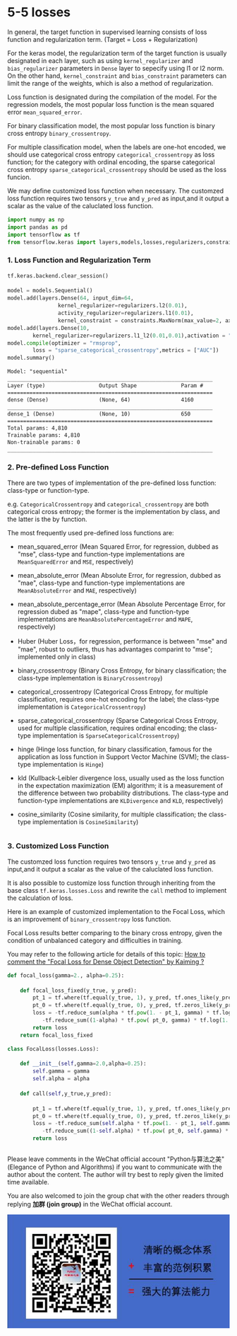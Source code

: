 # 5-5 losses

In general, the target function in supervised learning consists of loss function and regularization term. (Target = Loss + Regularization)

For the keras model, the regularization term of the target function is usually designated in each layer, such as using `kernel_regularizer` and `bias_regularizer` parameters in `Dense` layer to sepecify using l1 or l2 norm. On the other hand, `kernel_constraint` and `bias_constraint` parameters can limit the range of the weights, which is also a method of regularization.

Loss function is designated during the compilation of the model. For the regression models, the most popular loss function is the mean squared error `mean_squared_error`.

For binary classification model, the most popular loss function is binary cross entropy `binary_crossentropy`.

For multiple classification model, when the labels are one-hot encoded, we should use categorical cross entropy `categorical_crossentropy` as loss function; for the category with ordinal encoding, the sparse categorical cross entropy `sparse_categorical_crossentropy` should be used as the loss funcion.

We may define customized loss function when necessary. The customzed loss function requires two tensors `y_true` and `y_pred` as input,and it output a scalar as the value of the caluclated loss function.


```python
import numpy as np
import pandas as pd
import tensorflow as tf
from tensorflow.keras import layers,models,losses,regularizers,constraints
```

### 1. Loss Function and Regularization Term

```python
tf.keras.backend.clear_session()

model = models.Sequential()
model.add(layers.Dense(64, input_dim=64,
                kernel_regularizer=regularizers.l2(0.01), 
                activity_regularizer=regularizers.l1(0.01),
                kernel_constraint = constraints.MaxNorm(max_value=2, axis=0))) 
model.add(layers.Dense(10,
        kernel_regularizer=regularizers.l1_l2(0.01,0.01),activation = "sigmoid"))
model.compile(optimizer = "rmsprop",
        loss = "sparse_categorical_crossentropy",metrics = ["AUC"])
model.summary()

```

```
Model: "sequential"
_________________________________________________________________
Layer (type)                 Output Shape              Param #   
=================================================================
dense (Dense)                (None, 64)                4160      
_________________________________________________________________
dense_1 (Dense)              (None, 10)                650       
=================================================================
Total params: 4,810
Trainable params: 4,810
Non-trainable params: 0
_________________________________________________________________
```


### 2. Pre-defined Loss Function


There are two types of implementation of the pre-defined loss function: class-type or function-type.

e.g. `CategoricalCrossentropy` and `categorical_crossentropy` are both categorical cross entropy; the former is the implementation by class, and the latter is the by function.

The most frequently used pre-defined loss functions are:

* mean_squared_error (Mean Squared Error, for regression, dubbed as "mse", class-type and function-type implementations are `MeanSquaredError` and `MSE`, respectively)

* mean_absolute_error (Mean Absolute Error, for regression, dubbed as "mae", class-type and function-type implementations are `MeanAbsoluteError` and `MAE`, respectively)

* mean_absolute_percentage_error (Mean Absolute Percentage Error, for regression dubed as "mape", class-type and function-type implementations are `MeanAbsolutePercentageError` and `MAPE`, respectively)

* Huber (Huber Loss，for regression, performance is between "mse" and "mae", robust to outliers, thus has advantages comparint to "mse"; implemented only in class)

* binary_crossentropy (Binary Cross Entropy, for binary classification; the class-type implementation is `BinaryCrossentropy`)

* categorical_crossentropy (Categorical Cross Entropy, for multiple classification, requires one-hot encoding for the label; the class-type implementation is `CategoricalCrossentropy`)

* sparse_categorical_crossentropy (Sparse Categorical Cross Entropy, used for multiple classification, requires ordinal encoding; the class-type implementation is `SparseCategoricalCrossentropy`)

* hinge (Hinge loss function, for binary classification, famous for the application as loss function in Support Vector Machine (SVM); the class-type implementation is `Hinge`)

* kld (Kullback-Leibler divergence loss, usually used as the loss function in the expectation maximization (EM) algorithm; it is a measurement of the difference between two probability distributions. The class-type and function-type implementations are `KLDivergence` and `KLD`, respectively)

* cosine_similarity (Cosine similarity, for multiple classification; the class-type implementation is `CosineSimilarity`)

```python

```

### 3. Customized Loss Function


The customzed loss function requires two tensors `y_true` and `y_pred` as input,and it output a scalar as the value of the caluclated loss function.

It is also possible to customize loss function through inheriting from the base class `tf.keras.losses.Loss` and rewrite the `call` method to implement the calculation of loss.

Here is an example of customized implementation to the Focal Loss, which is an improvement of `binary_crossentropy` loss function.

Focal Loss results better comparing to the binary cross entropy, given the condition of unbalanced category and difficulties in training.

You may refer to the following article for details of this topic: [How to comment the "Focal Loss for Dense Object Detection" by Kaiming ?](https://www.zhihu.com/question/63581984)

```python
def focal_loss(gamma=2., alpha=0.25):
    
    def focal_loss_fixed(y_true, y_pred):
        pt_1 = tf.where(tf.equal(y_true, 1), y_pred, tf.ones_like(y_pred))
        pt_0 = tf.where(tf.equal(y_true, 0), y_pred, tf.zeros_like(y_pred))
        loss = -tf.reduce_sum(alpha * tf.pow(1. - pt_1, gamma) * tf.log(1e-07+pt_1)) \
           -tf.reduce_sum((1-alpha) * tf.pow( pt_0, gamma) * tf.log(1. - pt_0 + 1e-07))
        return loss
    return focal_loss_fixed

```

```python
class FocalLoss(losses.Loss):
    
    def __init__(self,gamma=2.0,alpha=0.25):
        self.gamma = gamma
        self.alpha = alpha

    def call(self,y_true,y_pred):
        
        pt_1 = tf.where(tf.equal(y_true, 1), y_pred, tf.ones_like(y_pred))
        pt_0 = tf.where(tf.equal(y_true, 0), y_pred, tf.zeros_like(y_pred))
        loss = -tf.reduce_sum(self.alpha * tf.pow(1. - pt_1, self.gamma) * tf.log(1e-07+pt_1)) \
           -tf.reduce_sum((1-self.alpha) * tf.pow( pt_0, self.gamma) * tf.log(1. - pt_0 + 1e-07))
        return loss
```

```python

```

Please leave comments in the WeChat official account "Python与算法之美" (Elegance of Python and Algorithms) if you want to communicate with the author about the content. The author will try best to reply given the limited time available.

You are also welcomed to join the group chat with the other readers through replying **加群 (join group)** in the WeChat official account.

![image.png](../data/Python与算法之美logo.jpg)

```python

```
